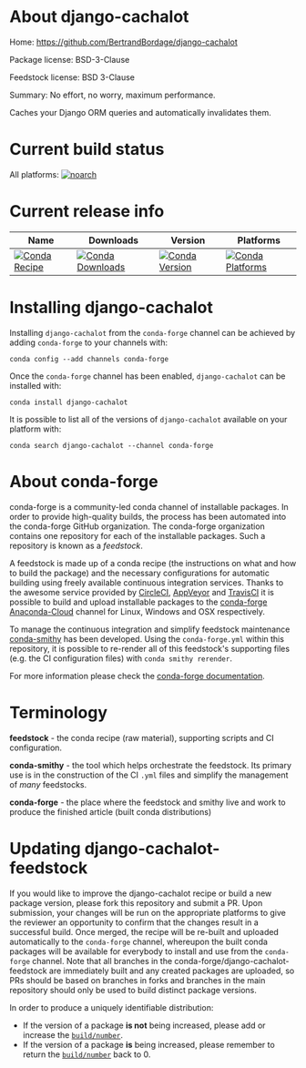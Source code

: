 About django-cachalot
=====================

Home: https://github.com/BertrandBordage/django-cachalot

Package license: BSD-3-Clause

Feedstock license: BSD 3-Clause

Summary: No effort, no worry, maximum performance. 

Caches your Django ORM queries and automatically invalidates them.


Current build status
====================

All platforms:
[![noarch](https://img.shields.io/circleci/project/github/conda-forge/django-cachalot-feedstock/master.svg?label=noarch)](https://circleci.com/gh/conda-forge/django-cachalot-feedstock)

Current release info
====================

| Name | Downloads | Version | Platforms |
| --- | --- | --- | --- |
| [![Conda Recipe](https://img.shields.io/badge/recipe-django--cachalot-green.svg)](https://anaconda.org/conda-forge/django-cachalot) | [![Conda Downloads](https://img.shields.io/conda/dn/conda-forge/django-cachalot.svg)](https://anaconda.org/conda-forge/django-cachalot) | [![Conda Version](https://img.shields.io/conda/vn/conda-forge/django-cachalot.svg)](https://anaconda.org/conda-forge/django-cachalot) | [![Conda Platforms](https://img.shields.io/conda/pn/conda-forge/django-cachalot.svg)](https://anaconda.org/conda-forge/django-cachalot) |

Installing django-cachalot
==========================

Installing `django-cachalot` from the `conda-forge` channel can be achieved by adding `conda-forge` to your channels with:

```
conda config --add channels conda-forge
```

Once the `conda-forge` channel has been enabled, `django-cachalot` can be installed with:

```
conda install django-cachalot
```

It is possible to list all of the versions of `django-cachalot` available on your platform with:

```
conda search django-cachalot --channel conda-forge
```


About conda-forge
=================

conda-forge is a community-led conda channel of installable packages.
In order to provide high-quality builds, the process has been automated into the
conda-forge GitHub organization. The conda-forge organization contains one repository
for each of the installable packages. Such a repository is known as a *feedstock*.

A feedstock is made up of a conda recipe (the instructions on what and how to build
the package) and the necessary configurations for automatic building using freely
available continuous integration services. Thanks to the awesome service provided by
[CircleCI](https://circleci.com/), [AppVeyor](http://www.appveyor.com/)
and [TravisCI](https://travis-ci.org/) it is possible to build and upload installable
packages to the [conda-forge](https://anaconda.org/conda-forge)
[Anaconda-Cloud](http://docs.anaconda.org/) channel for Linux, Windows and OSX respectively.

To manage the continuous integration and simplify feedstock maintenance
[conda-smithy](http://github.com/conda-forge/conda-smithy) has been developed.
Using the ``conda-forge.yml`` within this repository, it is possible to re-render all of
this feedstock's supporting files (e.g. the CI configuration files) with ``conda smithy rerender``.

For more information please check the [conda-forge documentation](https://conda-forge.org/docs/).

Terminology
===========

**feedstock** - the conda recipe (raw material), supporting scripts and CI configuration.

**conda-smithy** - the tool which helps orchestrate the feedstock.
                   Its primary use is in the construction of the CI ``.yml`` files
                   and simplify the management of *many* feedstocks.

**conda-forge** - the place where the feedstock and smithy live and work to
                  produce the finished article (built conda distributions)


Updating django-cachalot-feedstock
==================================

If you would like to improve the django-cachalot recipe or build a new
package version, please fork this repository and submit a PR. Upon submission,
your changes will be run on the appropriate platforms to give the reviewer an
opportunity to confirm that the changes result in a successful build. Once
merged, the recipe will be re-built and uploaded automatically to the
`conda-forge` channel, whereupon the built conda packages will be available for
everybody to install and use from the `conda-forge` channel.
Note that all branches in the conda-forge/django-cachalot-feedstock are
immediately built and any created packages are uploaded, so PRs should be based
on branches in forks and branches in the main repository should only be used to
build distinct package versions.

In order to produce a uniquely identifiable distribution:
 * If the version of a package **is not** being increased, please add or increase
   the [``build/number``](http://conda.pydata.org/docs/building/meta-yaml.html#build-number-and-string).
 * If the version of a package **is** being increased, please remember to return
   the [``build/number``](http://conda.pydata.org/docs/building/meta-yaml.html#build-number-and-string)
   back to 0.